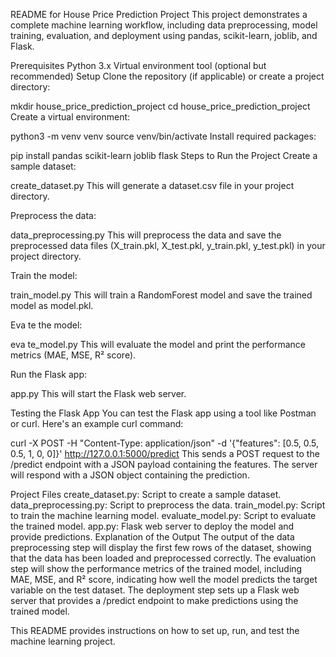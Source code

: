 README for House Price Prediction Project
This project demonstrates a complete machine learning workflow, including data preprocessing, model training, evaluation, and deployment using pandas, scikit-learn, joblib, and Flask.

Prerequisites
Python 3.x
Virtual environment tool (optional but recommended)
Setup
Clone the repository (if applicable) or create a project directory:

 
 
mkdir house_price_prediction_project
cd house_price_prediction_project
Create a virtual environment:

 
 
python3 -m venv venv
source venv/bin/activate
Install required packages:

 
 
pip install pandas scikit-learn joblib flask
Steps to Run the Project
Create a sample dataset:

 
 
  create_dataset.py
This will generate a dataset.csv file in your project directory.

Preprocess the data:

 
 
  data_preprocessing.py
This will preprocess the data and save the preprocessed data files (X_train.pkl, X_test.pkl, y_train.pkl, y_test.pkl) in your project directory.

Train the model:

 
 
  train_model.py
This will train a RandomForest model and save the trained model as model.pkl.

Eva te the model:

 
 
  eva te_model.py
This will evaluate the model and print the performance metrics (MAE, MSE, R² score).

Run the Flask app:

 
 
  app.py
This will start the Flask web server.

Testing the Flask App
You can test the Flask app using a tool like Postman or curl. Here's an example curl command:

 
 
curl -X POST -H "Content-Type: application/json" -d '{"features": [0.5, 0.5, 0.5, 1, 0, 0]}' http://127.0.0.1:5000/predict
This sends a POST request to the /predict endpoint with a JSON payload containing the features. The server will respond with a JSON object containing the prediction.

Project Files
create_dataset.py: Script to create a sample dataset.
data_preprocessing.py: Script to preprocess the data.
train_model.py: Script to train the machine learning model.
evaluate_model.py: Script to evaluate the trained model.
app.py: Flask web server to deploy the model and provide predictions.
Explanation of the Output
The output of the data preprocessing step will display the first few rows of the dataset, showing that the data has been loaded and preprocessed correctly. The evaluation step will show the performance metrics of the trained model, including MAE, MSE, and R² score, indicating how well the model predicts the target variable on the test dataset. The deployment step sets up a Flask web server that provides a /predict endpoint to make predictions using the trained model.

This README provides instructions on how to set up, run, and test the machine learning project.

